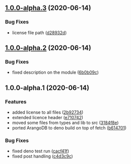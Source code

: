 ## [1.0.0-alpha.3](https://github.com/dmpjs/arangojs/compare/v1.0.0-alpha.2...v1.0.0-alpha.3) (2020-06-14)


### Bug Fixes

* license file path ([d28932d](https://github.com/dmpjs/arangojs/commit/d28932ddddc1b9ab8e5f8c5361d0851b007556ef))

## [1.0.0-alpha.2](https://github.com/dmpjs/arangojs/compare/v1.0.0-alpha.1...v1.0.0-alpha.2) (2020-06-14)


### Bug Fixes

* fixed description on the module ([6b0b09c](https://github.com/dmpjs/arangojs/commit/6b0b09c309d36e685e9cc178bba1accad35a4702))

## 1.0.0-alpha.1 (2020-06-14)


### Features

* added license to all files ([2b92734](https://github.com/dmpjs/arangojs/commit/2b927342d925eac7c34926038a6c624bc9992d06))
* extended licence header ([e710742](https://github.com/dmpjs/arangojs/commit/e7107429d63c5872d63693384553c42000b90bb0))
* moved some files from types and lib to src ([3184f8e](https://github.com/dmpjs/arangojs/commit/3184f8e3921d54b1dbb51fa3df02957e22a68f7f))
* ported ArangoDB to deno build on top of fetch ([b614701](https://github.com/dmpjs/arangojs/commit/b614701a3f1f45b8dd4465d5e8827688b8b4b26e))


### Bug Fixes

* fixed deno test run ([cacf41f](https://github.com/dmpjs/arangojs/commit/cacf41ff7fbbae8a1844eb2e13a5d55019726de3))
* fixed post handling ([c4d3c9c](https://github.com/dmpjs/arangojs/commit/c4d3c9c832da667691a67d0dea876d248d5d284e))
